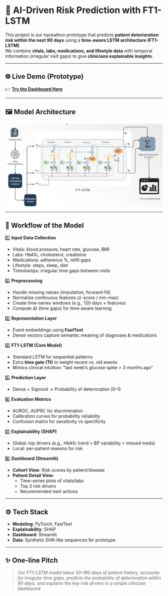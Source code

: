 # 🏥 AI-Driven Risk Prediction with FT1-LSTM

This project is our hackathon prototype that predicts **patient deterioration risk within the next 90 days** using a **time-aware LSTM architecture (FT1-LSTM)**.  
We combine **vitals, labs, medications, and lifestyle data** with temporal information (irregular visit gaps) to give **clinicians explainable insights**.

---

## 🌐 Live Demo (Prototype)

👉 [**Try the Dashboard Here**](https://chronic-patient-risk-analyser-ltkgk7zyhb3v42ifwndvze.streamlit.app/)

---

## 🖼 Model Architecture

![FT1-LSTM Architecture](assets/architecture.png)

---

## 🔄 Workflow of the Model

1️⃣ **Input Data Collection**  
- Vitals: blood pressure, heart rate, glucose, BMI  
- Labs: HbA1c, cholesterol, creatinine  
- Medications: adherence %, refill gaps  
- Lifestyle: steps, sleep, diet  
- Timestamps: irregular time gaps between visits

2️⃣ **Preprocessing**  
- Handle missing values (imputation, forward-fill)  
- Normalize continuous features (z-score / min-max)  
- Create time-series windows (e.g., 120 days × features)  
- Compute Δt (time gaps) for time-aware learning  

3️⃣ **Representation Layer**  
- Event embeddings using **FastText**  
- Dense vectors capture semantic meaning of diagnoses & medications  

4️⃣ **FT1-LSTM (Core Model)**  
- Standard LSTM for sequential patterns  
- Extra **time gate (Tt)** to weight recent vs. old events  
- Mimics clinical intuition: "last week’s glucose spike > 3 months ago"

5️⃣ **Prediction Layer**  
- Dense + Sigmoid → Probability of deterioration (0–1)  

6️⃣ **Evaluation Metrics**  
- AUROC, AUPRC for discrimination  
- Calibration curves for probability reliability  
- Confusion matrix for sensitivity vs specificity  

7️⃣ **Explainability (SHAP)**  
- Global: top drivers (e.g., HbA1c trend > BP variability > missed meds)  
- Local: per-patient reasons for risk  

8️⃣ **Dashboard (Streamlit)**  
- **Cohort View**: Risk scores by patient/disease  
- **Patient Detail View**:  
  - Time-series plots of vitals/labs  
  - Top 3 risk drivers  
  - Recommended next actions  

---

## ⚙️ Tech Stack

- **Modeling**: PyTorch, FastText  
- **Explainability**: SHAP  
- **Dashboard**: Streamlit  
- **Data**: Synthetic EHR-like sequences for prototype  

---

## ✨ One-line Pitch

> *Our FT1-LSTM model takes 30–180 days of patient history, accounts for irregular time gaps, predicts the probability of deterioration within 90 days, and explains the key risk drivers in a simple clinician dashboard.*
